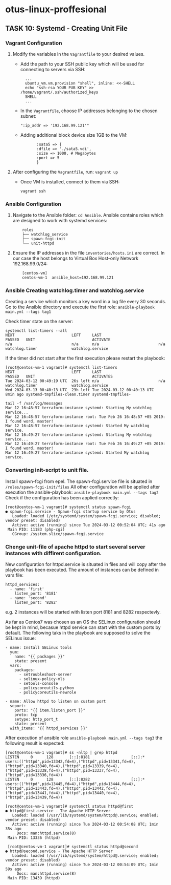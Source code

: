 # otus-linux-proffesional
## TASK 10: Systemd - Creating Unit File

### Vagrant Configuration
1. Modify the variables in the `Vagrantfile` to your desired values.
   
   - Add the path to your SSH public key which will be used for connecting to servers via SSH:
     ```
       ...
       ubuntu_vm.vm.provision "shell", inline: <<-SHELL
       echo "ssh-rsa YOUR PUB KEY" >> /home/vagrant/.ssh/authorized_keys
       SHELL
       ...
     ```

   - In the `Vagrantfile`, choose IP addresses belonging to the chosen subnet:
     ```
     ":ip_addr => '192.168.99.121'"
     ```

   - Adding additional block device size 1GB to the VM:
     ```
            :sata5 => {
            :dfile => './sata5.vdi',
            :size => 1000, # Megabytes
            :port => 5
            }
     ```

2. After configuring the `Vagrantfile`, run: `vagrant up`
   - Once VM is installed, connect to them via SSH:
     ```
     vagrant ssh
     ```

### Ansible Configuration
1. Navigate to the Ansible folder: `cd Ansible`. Ansible contains roles which are designed to work with systemd services:
    ```
        roles
        ├── watchlog_service
        ├── spawn-fcgi-init
        └── unit-httpd
    ```
2. Ensure the IP addresses in the file `inventories/hosts.ini` are correct. In our case the host belongs to Virtual Box Host-only Network 192.168.99.0/24:
    ```
        [centos-vm]
        centos-vm-1  ansible_host=192.168.99.121
    ```

### Ansible Creating watchlog.timer and watchlog.service
Creating a service which monitors a key word in a log file every 30 seconds.
Go to the Ansible directory and execute the first role:
`ansible-playbook main.yml --tags tag1`

Check timer state on the server:
```
systemctl list-timers --all
NEXT                         LEFT     LAST                         PASSED   UNIT                         ACTIVATE
n/a                          n/a      n/a                          n/a      watchlog.timer               watchlog.service
```
If the timer did not start after the first execution please restart the playbook:
```
[root@centos-vm-1 vagrant]# systemctl list-timers
NEXT                         LEFT     LAST                         PASSED   UNIT                         ACTIVATES
Tue 2024-03-12 00:49:19 UTC  26s left n/a                          n/a      watchlog.timer               watchlog.service
Wed 2024-03-13 00:40:13 UTC  23h left Tue 2024-03-12 00:40:13 UTC  8min ago systemd-tmpfiles-clean.timer systemd-tmpfiles-

tail -f /var/log/messages
Mar 12 16:48:57 terraform-instance systemd: Starting My watchlog service...
Mar 12 16:48:57 terraform-instance root: Tue Feb 26 16:48:57 +05 2019: I found word, master!
Mar 12 16:48:57 terraform-instance systemd: Started My watchlog service.
Mar 12 16:49:27 terraform-instance systemd: Starting My watchlog service...
Mar 12 16:49:27 terraform-instance root: Tue Feb 26 16:49:27 +05 2019: I found word, master!
Mar 12 16:49:27 terraform-instance systemd: Started My watchlog service.
```

### Converting init-script to unit file.
Install spawn-fcgi from epel.
The spawn-fcgi.service file is situated in `/roles/spawn-fcgi-init/files`
All other configuration will be applied after execution the ansible-playbook:
`ansible-playbook main.yml --tags tag2`
Check if the configuration has been applied correctly:
```
[root@centos-vm-1 vagrant]# systemctl status spawn-fcgi
● spawn-fcgi.service - Spawn-fcgi startup service by Otus
   Loaded: loaded (/etc/systemd/system/spawn-fcgi.service; disabled; vendor preset: disabled)
   Active: active (running) since Tue 2024-03-12 00:52:04 UTC; 41s ago
 Main PID: 11183 (php-cgi)
   CGroup: /system.slice/spawn-fcgi.service
```


### Chenge unit-file of apache httpd to start several server instances with diffirent configuration.
New configuration for httpd.service is situated in files and will copy after the playbook has been executed.
The amount of instances can be defined in vars file:
```
httpd_services:
  - name: 'first'
    listen_port: '8181'
  - name: 'second'
    listen_port: '8282'
```
e.g. 2 instances will be started with listen port 8181 and 8282 respectevly.

As far as Centos7 was chosen as an OS the SELinux configuration should be kept in mind, becasue httpd service can start with the custom ports by default. The following taks in the playbook are supposed to solve the SELinux issue:
```
- name: Install SELinux tools
  yum:
    name: "{{ packages }}"
    state: present
  vars:
    packages:
      - setroubleshoot-server 
      - selinux-policy-mls 
      - setools-console 
      - policycoreutils-python 
      - policycoreutils-newrole

- name: Allow httpd to listen on custom port
  seport:
    ports: "{{ item.listen_port }}"
    proto: tcp
    setype: http_port_t
    state: present
  with_items: "{{ httpd_services }}"
```

After execution of ansible role `ansible-playbook main.yml --tags tag3` the following result is expected:
```
[root@centos-vm-1 vagrant]# ss -nltp | grep httpd
LISTEN     0      128       [::]:8181                  [::]:*                   users:(("httpd",pid=13342,fd=4),("httpd",pid=13341,fd=4),("httpd",pid=13340,fd=4),("httpd",pid=13339,fd=4),("httpd",pid=13338,fd=4),("httpd",pid=13337,fd=4),("httpd",pid=13336,fd=4))
LISTEN     0      128       [::]:8282                  [::]:*                   users:(("httpd",pid=13445,fd=4),("httpd",pid=13444,fd=4),("httpd",pid=13443,fd=4),("httpd",pid=13442,fd=4),("httpd",pid=13441,fd=4),("httpd",pid=13440,fd=4),("httpd",pid=13439,fd=4))

[root@centos-vm-1 vagrant]# systemctl status httpd@first
● httpd@first.service - The Apache HTTP Server
   Loaded: loaded (/usr/lib/systemd/system/httpd@.service; enabled; vendor preset: disabled)
   Active: active (running) since Tue 2024-03-12 00:54:08 UTC; 1min 35s ago
     Docs: man:httpd.service(8)
 Main PID: 13336 (httpd)

 [root@centos-vm-1 vagrant]# systemctl status httpd@second
● httpd@second.service - The Apache HTTP Server
   Loaded: loaded (/usr/lib/systemd/system/httpd@.service; enabled; vendor preset: disabled)
   Active: active (running) since Tue 2024-03-12 00:54:09 UTC; 1min 59s ago
     Docs: man:httpd.service(8)
 Main PID: 13439 (httpd)
 ```
